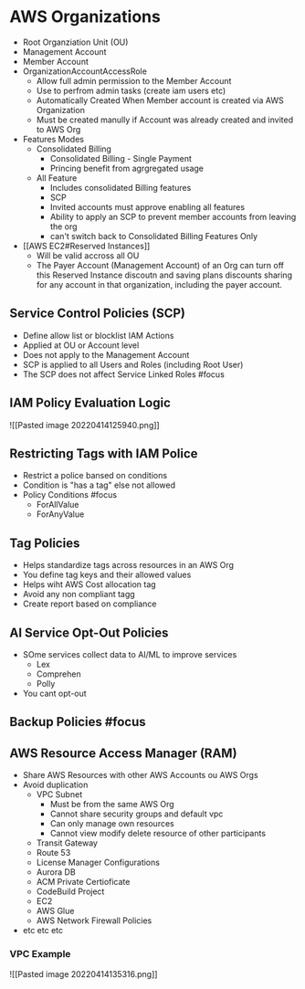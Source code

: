 # AWS Organizations
- Root Organziation Unit (OU)
- Management Account
- Member Account
- OrganizationAccountAccessRole
	- Allow full admin permission to the Member Account
	- Use to perfrom admin tasks (create iam users etc)
	- Automatically Created When Member account is created via AWS Organization
	- Must be created manully if Account was already created and invited to AWS Org
- Features Modes
	- Consolidated Billing
		- Consolidated Billing - Single Payment
		- Princing benefit from agrgregated usage
	- All Feature
		- Includes consolidated Billing features
		- SCP
		- Invited accounts must approve enabling all features
		- Ability to apply an SCP to prevent member accounts from leaving the org
		- can't switch back to Consolidated Billing Features Only
- [[AWS EC2#Reserved Instances]]
	- Will be valid accross all OU
	- The Payer Account (Management Account) of an Org can turn off this  Reserved Instance discoutn and saving plans discounts sharing for any account in that organization, including the payer account.

## Service Control Policies (SCP)
* Define allow list or blocklist IAM Actions
* Applied at OU or Account level
* Does not apply to the Management Account
* SCP is applied to all Users and Roles (including Root User)
* The SCP does not affect Service Linked Roles #focus 

## IAM Policy Evaluation Logic
![[Pasted image 20220414125940.png]]

## Restricting Tags with IAM Police
- Restrict a police bansed on conditions
- Condition is "has a tag" else not allowed
- Policy Conditions #focus 
	- ForAllValue
	- ForAnyValue

## Tag Policies
- Helps standardize tags across resources in an AWS Org
- You define tag keys and their allowed values
- Helps wiht AWS Cost allocation tag 
- Avoid any non compliant tagg
- Create report based on compliance

## AI Service Opt-Out Policies
- SOme services collect data to AI/ML to improve services
	- Lex
	- Comprehen
	- Polly
- You cant opt-out

## Backup Policies #focus 
## AWS Resource Access Manager (RAM)
* Share AWS Resources with other AWS Accounts ou AWS Orgs
* Avoid duplication
	* VPC Subnet
		* Must be from the same AWS Org
		* Cannot share security groups and default vpc
		* Can only manage own resources
		* Cannot view modify delete resource of other participants
	* Transit Gateway
	* Route 53
	* License Manager Configurations 
	* Aurora DB
	* ACM Private Certioficate
	* CodeBuild Project
	* EC2
	* AWS Glue
	* AWS Network Firewall Policies
* etc etc etc
### VPC Example
![[Pasted image 20220414135316.png]]

